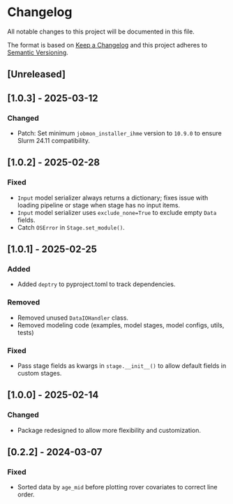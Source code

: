 # Changelog

All notable changes to this project will be documented in this file.

The format is based on [Keep a Changelog](http://keepachangelog.com/en/1.0.0/)
and this project adheres to [Semantic Versioning](http://semver.org/spec/v2.0.0.html).

## [Unreleased]

## [1.0.3] - 2025-03-12

### Changed

- Patch: Set minimum `jobmon_installer_ihme` version to `10.9.0` to ensure Slurm 24.11 compatibility.

## [1.0.2] - 2025-02-28

### Fixed

- `Input` model serializer always returns a dictionary; fixes issue with loading pipeline or stage when stage has no input items.
- `Input` model serializer uses `exclude_none=True` to exclude empty `Data` fields.
- Catch `OSError` in `Stage.set_module()`.

## [1.0.1] - 2025-02-25

### Added

- Added `deptry` to pyproject.toml to track dependencies.

### Removed

- Removed unused `DataIOHandler` class.
- Removed modeling code (examples, model stages, model configs, utils, tests)

### Fixed

- Pass stage fields as kwargs in `stage.__init__()` to allow default fields in custom stages.

## [1.0.0] - 2025-02-14

### Changed

- Package redesigned to allow more flexibility and customization.

## [0.2.2] - 2024-03-07

### Fixed

- Sorted data by `age_mid` before plotting rover covariates to correct line order.
